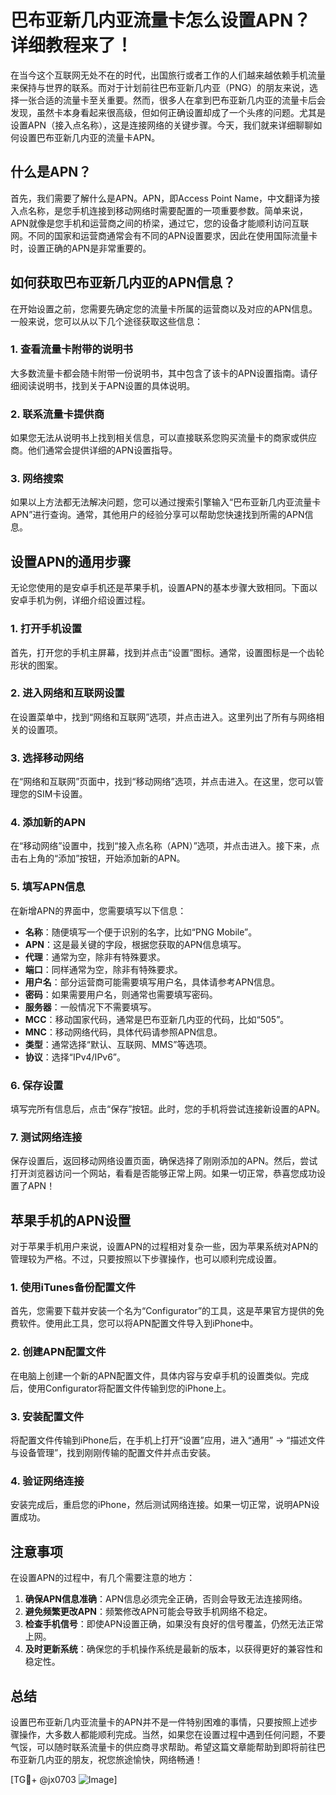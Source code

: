 # 巴布亚新几内亚流量卡怎么设置APN？详细教程来了！

在当今这个互联网无处不在的时代，出国旅行或者工作的人们越来越依赖手机流量来保持与世界的联系。而对于计划前往巴布亚新几内亚（PNG）的朋友来说，选择一张合适的流量卡至关重要。然而，很多人在拿到巴布亚新几内亚的流量卡后会发现，虽然卡本身看起来很高级，但如何正确设置却成了一个头疼的问题。尤其是设置APN（接入点名称），这是连接网络的关键步骤。今天，我们就来详细聊聊如何设置巴布亚新几内亚的流量卡APN。

## 什么是APN？

首先，我们需要了解什么是APN。APN，即Access Point Name，中文翻译为接入点名称，是您手机连接到移动网络时需要配置的一项重要参数。简单来说，APN就像是您手机和运营商之间的桥梁，通过它，您的设备才能顺利访问互联网。不同的国家和运营商通常会有不同的APN设置要求，因此在使用国际流量卡时，设置正确的APN是非常重要的。

## 如何获取巴布亚新几内亚的APN信息？

在开始设置之前，您需要先确定您的流量卡所属的运营商以及对应的APN信息。一般来说，您可以从以下几个途径获取这些信息：

### 1. 查看流量卡附带的说明书
大多数流量卡都会随卡附带一份说明书，其中包含了该卡的APN设置指南。请仔细阅读说明书，找到关于APN设置的具体说明。

### 2. 联系流量卡提供商
如果您无法从说明书上找到相关信息，可以直接联系您购买流量卡的商家或供应商。他们通常会提供详细的APN设置指导。

### 3. 网络搜索
如果以上方法都无法解决问题，您可以通过搜索引擎输入“巴布亚新几内亚流量卡 APN”进行查询。通常，其他用户的经验分享可以帮助您快速找到所需的APN信息。

## 设置APN的通用步骤

无论您使用的是安卓手机还是苹果手机，设置APN的基本步骤大致相同。下面以安卓手机为例，详细介绍设置过程。

### 1. 打开手机设置
首先，打开您的手机主屏幕，找到并点击“设置”图标。通常，设置图标是一个齿轮形状的图案。

### 2. 进入网络和互联网设置
在设置菜单中，找到“网络和互联网”选项，并点击进入。这里列出了所有与网络相关的设置项。

### 3. 选择移动网络
在“网络和互联网”页面中，找到“移动网络”选项，并点击进入。在这里，您可以管理您的SIM卡设置。

### 4. 添加新的APN
在“移动网络”设置中，找到“接入点名称（APN）”选项，并点击进入。接下来，点击右上角的“添加”按钮，开始添加新的APN。

### 5. 填写APN信息
在新增APN的界面中，您需要填写以下信息：
- **名称**：随便填写一个便于识别的名字，比如“PNG Mobile”。
- **APN**：这是最关键的字段，根据您获取的APN信息填写。
- **代理**：通常为空，除非有特殊要求。
- **端口**：同样通常为空，除非有特殊要求。
- **用户名**：部分运营商可能需要填写用户名，具体请参考APN信息。
- **密码**：如果需要用户名，则通常也需要填写密码。
- **服务器**：一般情况下不需要填写。
- **MCC**：移动国家代码，通常是巴布亚新几内亚的代码，比如“505”。
- **MNC**：移动网络代码，具体代码请参照APN信息。
- **类型**：通常选择“默认、互联网、MMS”等选项。
- **协议**：选择“IPv4/IPv6”。

### 6. 保存设置
填写完所有信息后，点击“保存”按钮。此时，您的手机将尝试连接新设置的APN。

### 7. 测试网络连接
保存设置后，返回移动网络设置页面，确保选择了刚刚添加的APN。然后，尝试打开浏览器访问一个网站，看看是否能够正常上网。如果一切正常，恭喜您成功设置了APN！

## 苹果手机的APN设置

对于苹果手机用户来说，设置APN的过程相对复杂一些，因为苹果系统对APN的管理较为严格。不过，只要按照以下步骤操作，也可以顺利完成设置。

### 1. 使用iTunes备份配置文件
首先，您需要下载并安装一个名为“Configurator”的工具，这是苹果官方提供的免费软件。使用此工具，您可以将APN配置文件导入到iPhone中。

### 2. 创建APN配置文件
在电脑上创建一个新的APN配置文件，具体内容与安卓手机的设置类似。完成后，使用Configurator将配置文件传输到您的iPhone上。

### 3. 安装配置文件
将配置文件传输到iPhone后，在手机上打开“设置”应用，进入“通用” -> “描述文件与设备管理”，找到刚刚传输的配置文件并点击安装。

### 4. 验证网络连接
安装完成后，重启您的iPhone，然后测试网络连接。如果一切正常，说明APN设置成功。

## 注意事项

在设置APN的过程中，有几个需要注意的地方：

1. **确保APN信息准确**：APN信息必须完全正确，否则会导致无法连接网络。
2. **避免频繁更改APN**：频繁修改APN可能会导致手机网络不稳定。
3. **检查手机信号**：即使APN设置正确，如果没有良好的信号覆盖，仍然无法正常上网。
4. **及时更新系统**：确保您的手机操作系统是最新的版本，以获得更好的兼容性和稳定性。

## 总结

设置巴布亚新几内亚流量卡的APN并不是一件特别困难的事情，只要按照上述步骤操作，大多数人都能顺利完成。当然，如果您在设置过程中遇到任何问题，不要气馁，可以随时联系流量卡的供应商寻求帮助。希望这篇文章能帮助到即将前往巴布亚新几内亚的朋友，祝您旅途愉快，网络畅通！

[TG💪+ @jx0703 ![Image](https://github.com/user-attachments/assets/dbca1d08-cadb-493c-b0ec-ad6f7a83f270)]